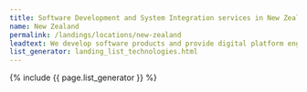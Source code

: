```yaml
---
title: Software Development and System Integration services in New Zealand
name: New Zealand
permalink: /landings/locations/new-zealand
leadtext: We develop software products and provide digital platform engineering services in across Australia, New Zeland and Asia
list_generator: landing_list_technologies.html
---
```

{% include {{ page.list_generator }} %}